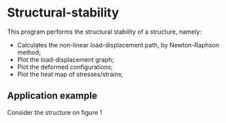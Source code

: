 # Structural-stability

This program performs the structural stability of a structure, namely:
* Calculates the non-linear load-displacement path, by Newton-Raphson method;
* Plot the load-displacement graph;
* Plot the deformed configurations;
* Plot the heat map of stresses/strains;

## Application example
Consider the structure on figure 1
